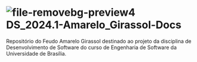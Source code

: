 # ![file-removebg-preview4](https://github.com/DS-AmareloGirassol/AmareloGirassol-Docs/assets/143897458/9d28b8c2-f8fd-4f3d-b877-31e72a11a494)  DS_2024.1-Amarelo_Girassol-Docs    


  Repositório do Feudo Amarelo Girassol destinado ao projeto da disciplina de Desenvolvimento de Software do curso de Engenharia de Software da Universidade de Brasília.



